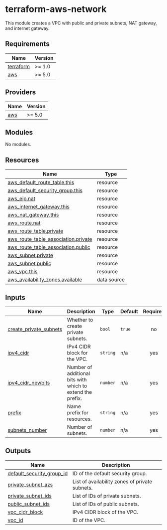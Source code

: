 # terraform-aws-network

This module creates a VPC with public and private subnets, NAT gateway, and internet gateway.

## Requirements

| Name | Version |
|------|---------|
| <a name="requirement_terraform"></a> [terraform](#requirement\_terraform) | >= 1.0 |
| <a name="requirement_aws"></a> [aws](#requirement\_aws) | >= 5.0 |

## Providers

| Name | Version |
|------|---------|
| <a name="provider_aws"></a> [aws](#provider\_aws) | >= 5.0 |

## Modules

No modules.

## Resources

| Name | Type |
|------|------|
| [aws_default_route_table.this](https://registry.terraform.io/providers/hashicorp/aws/latest/docs/resources/default_route_table) | resource |
| [aws_default_security_group.this](https://registry.terraform.io/providers/hashicorp/aws/latest/docs/resources/default_security_group) | resource |
| [aws_eip.nat](https://registry.terraform.io/providers/hashicorp/aws/latest/docs/resources/eip) | resource |
| [aws_internet_gateway.this](https://registry.terraform.io/providers/hashicorp/aws/latest/docs/resources/internet_gateway) | resource |
| [aws_nat_gateway.this](https://registry.terraform.io/providers/hashicorp/aws/latest/docs/resources/nat_gateway) | resource |
| [aws_route.nat](https://registry.terraform.io/providers/hashicorp/aws/latest/docs/resources/route) | resource |
| [aws_route_table.private](https://registry.terraform.io/providers/hashicorp/aws/latest/docs/resources/route_table) | resource |
| [aws_route_table_association.private](https://registry.terraform.io/providers/hashicorp/aws/latest/docs/resources/route_table_association) | resource |
| [aws_route_table_association.public](https://registry.terraform.io/providers/hashicorp/aws/latest/docs/resources/route_table_association) | resource |
| [aws_subnet.private](https://registry.terraform.io/providers/hashicorp/aws/latest/docs/resources/subnet) | resource |
| [aws_subnet.public](https://registry.terraform.io/providers/hashicorp/aws/latest/docs/resources/subnet) | resource |
| [aws_vpc.this](https://registry.terraform.io/providers/hashicorp/aws/latest/docs/resources/vpc) | resource |
| [aws_availability_zones.available](https://registry.terraform.io/providers/hashicorp/aws/latest/docs/data-sources/availability_zones) | data source |

## Inputs

| Name | Description | Type | Default | Required |
|------|-------------|------|---------|:--------:|
| <a name="input_create_private_subnets"></a> [create\_private\_subnets](#input\_create\_private\_subnets) | Whether to create private subnets. | `bool` | `true` | no |
| <a name="input_ipv4_cidr"></a> [ipv4\_cidr](#input\_ipv4\_cidr) | IPv4 CIDR block for the VPC. | `string` | n/a | yes |
| <a name="input_ipv4_cidr_newbits"></a> [ipv4\_cidr\_newbits](#input\_ipv4\_cidr\_newbits) | Number of additional bits with which to extend the prefix. | `number` | n/a | yes |
| <a name="input_prefix"></a> [prefix](#input\_prefix) | Name prefix for resources. | `string` | n/a | yes |
| <a name="input_subnets_number"></a> [subnets\_number](#input\_subnets\_number) | Number of subnets. | `number` | n/a | yes |

## Outputs

| Name | Description |
|------|-------------|
| <a name="output_default_security_group_id"></a> [default\_security\_group\_id](#output\_default\_security\_group\_id) | ID of the default security group. |
| <a name="output_private_subnet_azs"></a> [private\_subnet\_azs](#output\_private\_subnet\_azs) | List of availability zones of private subnets. |
| <a name="output_private_subnet_ids"></a> [private\_subnet\_ids](#output\_private\_subnet\_ids) | List of IDs of private subnets. |
| <a name="output_public_subnet_ids"></a> [public\_subnet\_ids](#output\_public\_subnet\_ids) | List of IDs of public subnets. |
| <a name="output_vpc_cidr_block"></a> [vpc\_cidr\_block](#output\_vpc\_cidr\_block) | IPv4 CIDR block of the VPC. |
| <a name="output_vpc_id"></a> [vpc\_id](#output\_vpc\_id) | ID of the VPC. |
